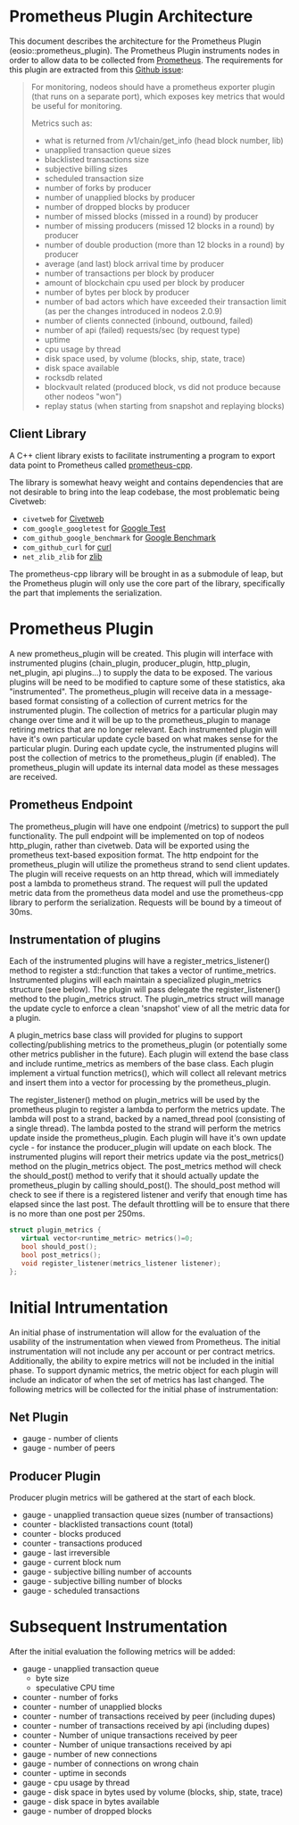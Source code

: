 # Prometheus Plugin Architecture

This document describes the architecture for the Prometheus Plugin (eosio::prometheus_plugin).  The Prometheus Plugin instruments nodes in order to allow
data to be collected from [Prometheus](https://prometheus.io/).  The requirements for this plugin are extracted from this [Github issue](https://github.com/eosnetworkfoundation/mandel/issues/67):

> For monitoring, nodeos should have a prometheus exporter plugin (that runs on a separate port), which exposes key metrics that would be useful for monitoring.
>
> Metrics such as:
>
> - what is returned from /v1/chain/get_info (head block number, lib)
> - unapplied transaction queue sizes
> - blacklisted transactions size
> - subjective billing sizes
> - scheduled transaction size
> - number of forks by producer
> - number of unapplied blocks by producer
> - number of dropped blocks by producer
> - number of missed blocks (missed in a round) by producer
> - number of missing producers (missed 12 blocks in a round) by producer
> - number of double production (more than 12 blocks in a round) by producer
> - average (and last) block arrival time by producer
> - number of transactions per block by producer
> - amount of blockchain cpu used per block by producer
> - number of bytes per block by producer
> - number of bad actors which have exceeded their transaction limit (as per the changes introduced in nodeos 2.0.9)
> - number of clients connected (inbound, outbound, failed)
> - number of api (failed) requests/sec (by request type)
> - uptime
> - cpu usage by thread
> - disk space used, by volume (blocks, ship, state, trace)
> - disk space available
> - rocksdb related
> - blockvault related (produced block, vs did not produce because other nodeos "won")
> - replay status (when starting from snapshot and replaying blocks)


## Client Library

A C++ client library exists to facilitate instrumenting a program to export data point to Prometheus called [prometheus-cpp](https://github.com/jupp0r/prometheus-cpp).

The library is somewhat heavy weight and contains dependencies that are not desirable to bring into the leap codebase, the most problematic being Civetweb:

* `civetweb` for [Civetweb](https://github.com/civetweb/civetweb)
* `com_google_googletest` for [Google Test](https://github.com/google/googletest)
* `com_github_google_benchmark` for [Google Benchmark](https://github.com/google/benchmark)
* `com_github_curl` for [curl](https://curl.haxx.se/)
* `net_zlib_zlib` for [zlib](http://www.zlib.net/)

The prometheus-cpp library will be brought in as a submodule of leap, but the Prometheus plugin will only use the core part of the library, specifically the part that implements the serialization. 

# Prometheus Plugin

A new prometheus_plugin will be created.  This plugin will interface with instrumented plugins (chain_plugin, producer_plugin, http_plugin, net_plugin, api plugins...) to supply the data to be exposed.  The various plugins will be need to be modified to capture some of these statistics, aka "instrumented". 
The prometheus_plugin will receive data in a message-based format consisting of a collection of current metrics for the instrumented plugin.  The collection of metrics for a particular plugin may change over time and it will be up to the prometheus_plugin to manage retiring metrics that are no longer relevant.  Each instrumented
plugin will have it's own particular update cycle based on what makes sense for the particular plugin.  During each update cycle, the instrumented plugins will post the collection of metrics to the prometheus_plugin (if enabled).  The prometheus_plugin will
update its internal data model as these messages are received.

## Prometheus Endpoint
The prometheus_plugin will have one endpoint (/metrics) to support the pull functionality. The pull endpoint will be implemented on top of nodeos http_plugin, rather than civetweb.
Data will be exported using the prometheus text-based exposition format.
The http endpoint for the prometheus_plugin will utilize the prometheus strand to send client updates.  The plugin will receive requests on an http thread, which will immediately post a lambda to prometheus strand.  The request will pull the
updated metric data from the prometheus data model and use the prometheus-cpp library to perform the serialization.  Requests will be bound by a timeout of 30ms.

## Instrumentation of plugins

Each of the instrumented plugins will have a register_metrics_listener() method to register a std::function that takes a vector of runtime_metrics.  Instrumented plugins will each maintain a specialized plugin_metrics structure (see below).  The plugin will pass delegate the register_listener() method to the plugin_metrics struct. The plugin_metrics struct will manage the update cycle
to enforce a clean 'snapshot' view of all the metric data for a plugin.

A plugin_metrics base class will provided for plugins to support collecting/publishing metrics to the prometheus_plugin (or potentially some other metrics publisher in the future). Each plugin will extend the base class and include runtime_metrics as members of the base class.
Each plugin implement a virtual function metrics(), which will collect all relevant metrics and insert them into a vector for processing by the prometheus_plugin.

The register_listener() method on plugin_metrics will be used by the prometheus plugin to register a lambda to perform the metrics update.
The lambda will post to a strand, backed by a named_thread pool (consisting of a single thread).  The lambda posted to the strand will perform the metrics update inside the prometheus_plugin.
Each plugin will have it's own update cycle - for instance the producer_plugin will update on each block.  The instrumented plugins will report their metrics update via the post_metrics() method on the plugin_metrics object.
The post_metrics method will check the should_post() method to verify that it should actually update the prometheus_plugin by calling should_post().  The should_post method will check to see if there is a registered listener and verify that enough time has elapsed since
the last post.  The default throttling will be to ensure that there is no more than one post per 250ms.

```C++
struct plugin_metrics {
   virtual vector<runtime_metric> metrics()=0;
   bool should_post();
   bool post_metrics();
   void register_listener(metrics_listener listener);
};
```

# Initial Intrumentation
An initial phase of instrumentation will allow for the evaluation of the usability of the instrumentation when viewed from Prometheus.  The initial instrumentation will not include any per account or per contract metrics.  Additionally, the ability to expire metrics will not be included in the initial phase. To support dynamic metrics, the metric object for each plugin will include an indicator of when the set of metrics has last changed.  The following metrics will be collected for the initial phase of instrumentation:

## Net Plugin
* gauge - number of clients
* gauge - number of peers
 
## Producer Plugin

Producer plugin metrics will be gathered at the start of each block.

* gauge - unapplied transaction queue sizes (number of transactions)
* counter - blacklisted transactions count (total)
* counter - blocks produced
* counter - transactions produced
* gauge - last irreversible
* gauge - current block num
* gauge - subjective billing number of accounts
* gauge - subjective billing number of blocks
* gauge - scheduled transactions
 
# Subsequent Instrumentation
After the initial evaluation the following metrics will be added:

* gauge - unapplied transaction queue
  * byte size
  * speculative CPU time
* counter - number of forks
* counter - number of unapplied blocks
* counter - number of transactions received by peer (including dupes) 
* counter - number of transactions received by api (including dupes)
* counter - Number of unique transactions received by peer 
* counter - Number of unique transactions received by api 
* gauge - number of new connections 
* gauge - number of connections on wrong chain
* counter - uptime in seconds
* gauge - cpu usage by thread
* gauge - disk space in bytes used by volume (blocks, ship, state, trace)
* gauge - disk space in bytes available
* gauge - number of dropped blocks
 
